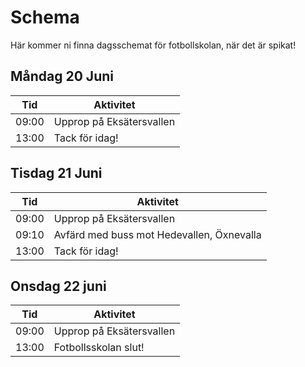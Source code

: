 # Schema

Här kommer ni finna dagsschemat för fotbollskolan, när det är spikat!


## Måndag 20 Juni
|Tid|Aktivitet|
|------|----|
|09:00 |Upprop på Eksätersvallen |
|13:00| Tack för idag! |

## Tisdag 21 Juni
|Tid|Aktivitet|
|------|----|
|09:00 |Upprop på Eksätersvallen |
|09:10 |Avfärd med buss mot Hedevallen, Öxnevalla|
|13:00| Tack för idag! |

## Onsdag 22 juni
|Tid|Aktivitet|
|------|----|
|09:00 |Upprop på Eksätersvallen |
|13:00| Fotbollsskolan slut! |
